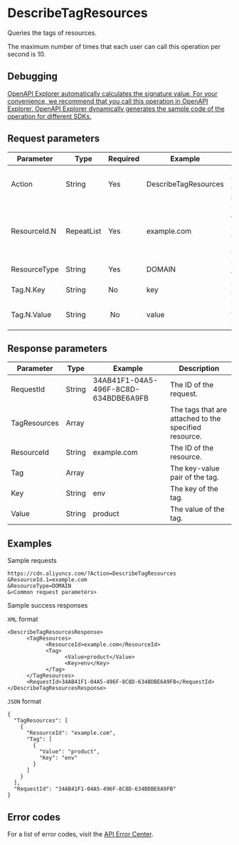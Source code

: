 # DescribeTagResources

Queries the tags of resources.

The maximum number of times that each user can call this operation per second is 10.

## Debugging

[OpenAPI Explorer automatically calculates the signature value. For your convenience, we recommend that you call this operation in OpenAPI Explorer. OpenAPI Explorer dynamically generates the sample code of the operation for different SDKs.](https://api.aliyun.com/#product=Cdn&api=DescribeTagResources&type=RPC&version=2018-05-10)

## Request parameters

|Parameter|Type|Required|Example|Description|
|---------|----|--------|-------|-----------|
|Action|String|Yes|DescribeTagResources|The operation that you want to perform. Set the value to **DescribeTagResources**. |
|ResourceId.N|RepeatList|Yes|example.com|The ID of the resource that you want to query. Specify an accelerated domain name as the resource ID. Valid values of N: **1** to **50**. |
|ResourceType|String|Yes|DOMAIN|The resource type. Set the value to **DOMAIN**. |
|Tag.N.Key|String|No|key|The key of the tag. Valid values of N: **1** to **20**. |
|Tag.N.Value|String| No|value|The value of the tag. Valid values of N: **1** to **20**. |

## Response parameters

|Parameter|Type|Example|Description|
|---------|----|-------|-----------|
|RequestId|String|34AB41F1-04A5-496F-8C8D-634BDBE6A9FB|The ID of the request. |
|TagResources|Array| |The tags that are attached to the specified resource. |
|ResourceId|String|example.com|The ID of the resource. |
|Tag|Array| |The key-value pair of the tag. |
|Key|String|env|The key of the tag. |
|Value|String|product|The value of the tag. |

## Examples

Sample requests

```
https://cdn.aliyuncs.com/?Action=DescribeTagResources
&ResourceId.1=example.com
&ResourceType=DOMAIN
&<Common request parameters>
```

Sample success responses

`XML` format

```
<DescribeTagResourcesResponse>
	  <TagResources>
		    <ResourceId>example.com</ResourceId>
		    <Tag>
			      <Value>product</Value>
			      <Key>env</Key>
		    </Tag>
	  </TagResources>
	  <RequestId>34AB41F1-04A5-496F-8C8D-634BDBE6A9FB</RequestId>
</DescribeTagResourcesResponse>
```

`JSON` format

```
{
  "TagResources": [
    {
      "ResourceId": "example.com",
      "Tag": [
        {
          "Value": "product",
          "Key": "env"
        }
      ]
    }
  ],
  "RequestId": "34AB41F1-04A5-496F-8C8D-634BDBE6A9FB"
}
```

## Error codes

For a list of error codes, visit the [API Error Center](https://error-center.alibabacloud.com/status/product/Cdn).

